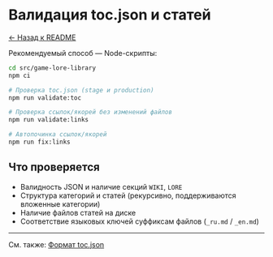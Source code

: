 # Валидация toc.json и статей

[← Назад к README](../README.md)

Рекомендуемый способ — Node-скрипты:

```bash
cd src/game-lore-library
npm ci

# Проверка toc.json (stage и production)
npm run validate:toc

# Проверка ссылок/якорей без изменений файлов
npm run validate:links

# Автопочинка ссылок/якорей
npm run fix:links
```

## Что проверяется

- Валидность JSON и наличие секций `WIKI`, `LORE`
- Структура категорий и статей (рекурсивно, поддерживаются вложенные категории)
- Наличие файлов статей на диске
- Соответствие языковых ключей суффиксам файлов (`_ru.md` / `_en.md`)

---

См. также: [Формат toc.json](toc_format.md)
